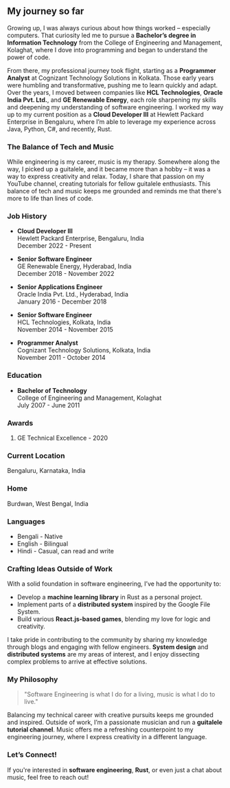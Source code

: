 ## My journey so far
Growing up, I was always curious about how things worked – especially computers. That curiosity led me to pursue a **Bachelor’s degree in Information Technology** from the College of Engineering and Management, Kolaghat, where I dove into programming and began to understand the power of code.

From there, my professional journey took flight, starting as a **Programmer Analyst** at Cognizant Technology Solutions in Kolkata. Those early years were humbling and transformative, pushing me to learn quickly and adapt. Over the years, I moved between companies like **HCL Technologies**, **Oracle India Pvt. Ltd.**, and **GE Renewable Energy**, each role sharpening my skills and deepening my understanding of software engineering. I worked my way up to my current position as a **Cloud Developer III** at Hewlett Packard Enterprise in Bengaluru, where I’m able to leverage my experience across Java, Python, C#, and recently, Rust.

### The Balance of Tech and Music

While engineering is my career, music is my therapy. Somewhere along the way, I picked up a guitalele, and it became more than a hobby – it was a way to express creativity and relax. Today, I share that passion on my YouTube channel, creating tutorials for fellow guitalele enthusiasts. This balance of tech and music keeps me grounded and reminds me that there's more to life than lines of code.

### Job History

- **Cloud Developer III**  
  Hewlett Packard Enterprise, Bengaluru, India  
  December 2022 - Present

- **Senior Software Engineer**  
  GE Renewable Energy, Hyderabad, India  
  December 2018 - November 2022

- **Senior Applications Engineer**  
  Oracle India Pvt. Ltd., Hyderabad, India  
  January 2016 - December 2018

- **Senior Software Engineer**  
  HCL Technologies, Kolkata, India  
  November 2014 - November 2015

- **Programmer Analyst**  
  Cognizant Technology Solutions, Kolkata, India  
  November 2011 - October 2014

### Education

- **Bachelor of Technology**  
  College of Engineering and Management, Kolaghat  
  July 2007 - June 2011

### Awards
1. GE Technical Excellence - 2020

### Current Location
Bengaluru, Karnataka, India 

### Home
Burdwan, West Bengal, India 

### Languages 
- Bengali - Native
- English - Bilingual 
- Hindi   - Casual, can read and write


### Crafting Ideas Outside of Work

With a solid foundation in software engineering, I’ve had the opportunity to:

- Develop a **machine learning library** in Rust as a personal project.
- Implement parts of a **distributed system** inspired by the Google File System.
- Build various **React.js-based games**, blending my love for logic and creativity.

I take pride in contributing to the community by sharing my knowledge through blogs and engaging with fellow engineers. **System design** and **distributed systems** are my areas of interest, and I enjoy dissecting complex problems to arrive at effective solutions.

### My Philosophy

> "Software Engineering is what I do for a living, music is what I do to live."

Balancing my technical career with creative pursuits keeps me grounded and inspired. Outside of work, I’m a passionate musician and run a **guitalele tutorial channel**. Music offers me a refreshing counterpoint to my engineering journey, where I express creativity in a different language.

### Let’s Connect!

If you're interested in **software engineering**, **Rust**, or even just a chat about music, feel free to reach out! 

